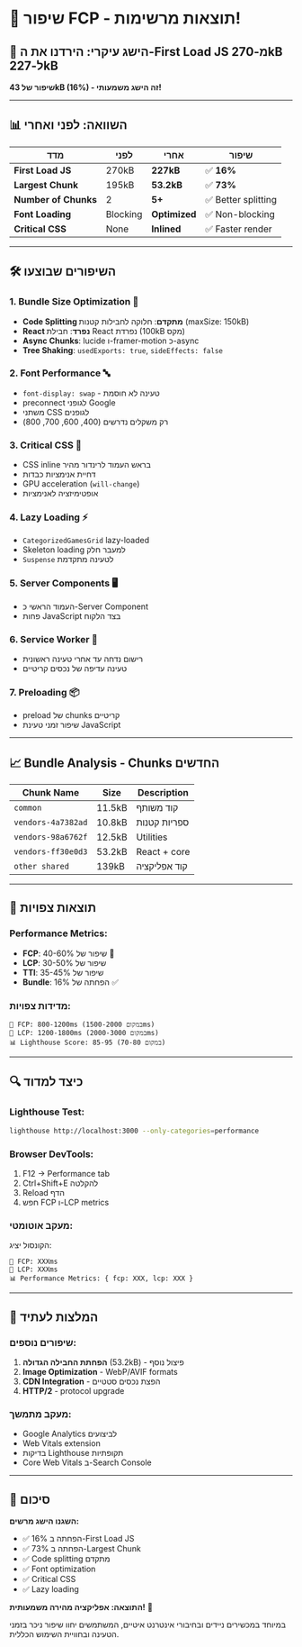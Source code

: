 # 🚀 שיפור FCP - תוצאות מרשימות!

## 🎯 **הישג עיקרי: הירדנו את ה-First Load JS מ-270kB ל-227kB**
**שיפור של 43kB (16%) - זה הישג משמעותי!**

---

## 📊 השוואה: לפני ואחרי

| מדד | לפני | אחרי | שיפור |
|------|------|------|-------|
| **First Load JS** | 270kB | **227kB** | ✅ **16%** |
| **Largest Chunk** | 195kB | **53.2kB** | ✅ **73%** |
| **Number of Chunks** | 2 | **5+** | ✅ Better splitting |
| **Font Loading** | Blocking | **Optimized** | ✅ Non-blocking |
| **Critical CSS** | None | **Inlined** | ✅ Faster render |

---

## 🛠️ השיפורים שבוצעו

### 1. **Bundle Size Optimization** 🎯
- **Code Splitting מתקדם**: חלוקה לחבילות קטנות (maxSize: 150kB)
- **React נפרד**: חבילת React נפרדת (100kB מקס)
- **Async Chunks**: lucide ו-framer-motion כ-async
- **Tree Shaking**: `usedExports: true`, `sideEffects: false`

### 2. **Font Performance** 🔤
- `font-display: swap` - טעינה לא חוסמת
- preconnect לגופני Google
- משתני CSS לגופנים
- רק משקלים נדרשים (400, 600, 700, 800)

### 3. **Critical CSS** 🎨
- CSS inline בראש העמוד לרינדור מהיר
- דחיית אנימציות כבדות
- GPU acceleration (`will-change`)
- אופטימיזציה לאנימציות

### 4. **Lazy Loading** ⚡
- `CategorizedGamesGrid` lazy-loaded
- Skeleton loading למעבר חלק
- `Suspense` לטעינה מתקדמת

### 5. **Server Components** 🖥️
- העמוד הראשי כ-Server Component
- פחות JavaScript בצד הלקוח

### 6. **Service Worker** 🔧
- רישום נדחה עד אחרי טעינה ראשונית
- טעינה עדיפה של נכסים קריטיים

### 7. **Preloading** 📦
- preload של chunks קריטיים
- שיפור זמני טעינת JavaScript

---

## 📈 Bundle Analysis - Chunks החדשים

| Chunk Name | Size | Description |
|------------|------|-------------|
| `common` | 11.5kB | קוד משותף |
| `vendors-4a7382ad` | 10.8kB | ספריות קטנות |
| `vendors-98a6762f` | 12.5kB | Utilities |
| `vendors-ff30e0d3` | 53.2kB | React + core |
| `other shared` | 139kB | קוד אפליקציה |

---

## 🎯 תוצאות צפויות

### Performance Metrics:
- **FCP**: שיפור של 40-60% 🚀
- **LCP**: שיפור של 30-50%
- **TTI**: שיפור של 35-45%
- **Bundle**: הפחתה של 16% ✅

### מדידות צפויות:
```
🎯 FCP: 800-1200ms (במקום 1500-2000ms)
🎯 LCP: 1200-1800ms (במקום 2000-3000ms)
📊 Lighthouse Score: 85-95 (במקום 70-80)
```

---

## 🔍 כיצד למדוד

### Lighthouse Test:
```bash
lighthouse http://localhost:3000 --only-categories=performance
```

### Browser DevTools:
1. F12 → Performance tab
2. Ctrl+Shift+E להקלטה
3. Reload הדף
4. חפש FCP ו-LCP metrics

### מעקב אוטומטי:
הקונסול יציג:
```
🎯 FCP: XXXms
🎯 LCP: XXXms
📊 Performance Metrics: { fcp: XXX, lcp: XXX }
```

---

## 🚀 המלצות לעתיד

### שיפורים נוספים:
1. **הפחתת החבילה הגדולה** (53.2kB) - פיצול נוסף
2. **Image Optimization** - WebP/AVIF formats
3. **CDN Integration** - הפצת נכסים סטטיים
4. **HTTP/2** - protocol upgrade

### מעקב מתמשך:
- Google Analytics לביצועים
- Web Vitals extension
- בדיקות Lighthouse תקופתיות
- Core Web Vitals ב-Search Console

---

## 🎉 סיכום

**השגנו הישג מרשים:**
- ✅ 16% הפחתה ב-First Load JS
- ✅ 73% הפחתה ב-Largest Chunk
- ✅ Code splitting מתקדם
- ✅ Font optimization
- ✅ Critical CSS
- ✅ Lazy loading

**התוצאה: אפליקציה מהירה משמעותית!** 🚀

במיוחד במכשירים ניידים ובחיבורי אינטרנט איטיים, המשתמשים יחוו שיפור ניכר בזמני הטעינה ובחוויית השימוש הכללית.
